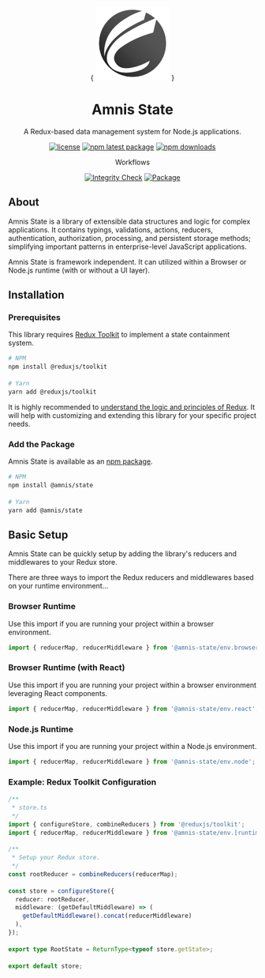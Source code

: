 <div align="center">

{
<img width="150" hight="150" src="static/amnis-logo-256.png" alt="Amnis logo" />
}

</div>

<h1 align="center">Amnis State</h1>

<p align="center">
  A Redux-based data management system for Node.js applications.
</p>

<div align="center">

[![license](https://img.shields.io/badge/license-MIT-blue.svg)](https://github.com/amnis-dev/amnis-state/blob/main/LICENSE)
[![npm latest package](https://img.shields.io/npm/v/@amnis/state/latest.svg)](https://www.npmjs.com/package/@amnis/state)
[![npm downloads](https://img.shields.io/npm/dm/@amnis/state.svg)](https://www.npmjs.com/package/@amnis/state)

Workflows

[![Integrity Check](https://github.com/amnis-dev/amnis-state/actions/workflows/integrity-check.yml/badge.svg)](https://github.com/amnis-dev/amnis-state/actions/workflows/integrity-check.yml)
[![Package](https://github.com/amnis-dev/amnis-state/actions/workflows/package.yml/badge.svg)](https://github.com/amnis-dev/amnis-state/actions/workflows/package.yml)

</div>

## About

Amnis State is a library of extensible data structures and logic for complex applications. It contains typings, validations, actions, reducers, authentication, authorization, processing, and persistent storage methods; simplifying important patterns in enterprise-level JavaScript applications.

Amnis State is framework independent. It can utilized within a Browser or Node.js runtime (with or without a UI layer).

## Installation

### Prerequisites

This library requires [Redux Toolkit](https://github.com/reduxjs/redux-toolkit) to implement a state containment system.

```sh
# NPM
npm install @reduxjs/toolkit

# Yarn
yarn add @reduxjs/toolkit
```

It is highly recommended to [understand the logic and principles of Redux](https://redux.js.org/introduction/getting-started). It will help with customizing and extending this library for your specific project needs.

### Add the Package

Amnis State is available as an [npm package](https://www.npmjs.com/package/@amnis/state).

```sh
# NPM
npm install @amnis/state

# Yarn
yarn add @amnis/state
```

## Basic Setup

Amnis State can be quickly setup by adding the library's reducers and middlewares to your Redux store.

There are three ways to import the Redux reducers and middlewares based on your runtime environment...

### Browser Runtime

Use this import if you are running your project within a browser environment.

```typescript
import { reducerMap, reducerMiddleware } from '@amnis-state/env.browser';
```

### Browser Runtime (with React)

Use this import if you are running your project within a browser environment leveraging React components.

```typescript
import { reducerMap, reducerMiddleware } from '@amnis-state/env.react';
```

### Node.js Runtime

Use this import if you are running your project within a Node.js environment.

```typescript
import { reducerMap, reducerMiddleware } from '@amnis-state/env.node';
```

### Example: Redux Toolkit Configuration

```typescript
/**
 * store.ts
 */
import { configureStore, combineReducers } from '@reduxjs/toolkit';
import { reducerMap, reducerMiddleware } from '@amnis-state/env.[runtime]';

/**
 * Setup your Redux store.
 */
const rootReducer = combineReducers(reducerMap);

const store = configureStore({
  reducer: rootReducer,
  middleware: (getDefaultMiddleware) => (
    getDefaultMiddleware().concat(reducerMiddleware)
  ),
});

export type RootState = ReturnType<typeof store.getState>;

export default store;
```